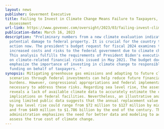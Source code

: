 ```yaml
---
layout: news
publisher: Goverment Executive
title: Failing to Invest in Climate Change Means Failure to Taxpayers, Says New
  Assessment
url-link: https://www.govexec.com/oversight/2023/03/failing-invest-climate-change-means-failure-taxpayers/384106/
publication-date: March 16, 2023
description: "Preliminary numbers from a new climate evaluation indicate
  potential damage to federal property. It is crucial for the country to take
  action now. The president's budget request for fiscal 2024 examines the
  increased costs and risks to the federal government due to climate change.
  This analysis fulfills the requirements of President Biden's executive order
  on climate-related financial risks issued in May 2021. The budget documents
  emphasize the importance of investing in climate change to responsibly manage
  funding on behalf of taxpayers. "
synopsis: Mitigating greenhouse gas emissions and adapting to future climate
  scenarios through federal investments can help reduce future financial
  burdens. However, congressional appropriations and federal implementation are
  necessary to address these risks. Regarding sea level rise, the assessment
  reveals a lack of available climate data to accurately estimate the cost
  implications on federal facilities. Nevertheless, an illustrative analysis
  using limited public data suggests that the annual replacement value affected
  by sea level rise could range from $72 million to $127 million by mid-century
  and from $449 million to $1.786 billion by the end of the century. The Biden
  administration emphasizes the need for better data and modeling to accurately
  assess the true cost of climate change.
---
```

